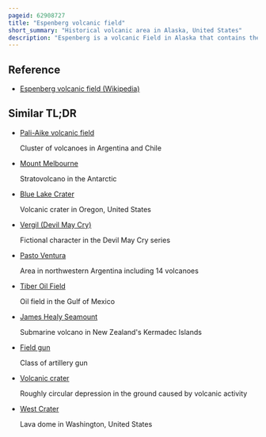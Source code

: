 ```yaml
---
pageid: 62908727
title: "Espenberg volcanic field"
short_summary: "Historical volcanic area in Alaska, United States"
description: "Espenberg is a volcanic Field in Alaska that contains the largest Maar on Earth. It was active during the Pleistocene until 17,500 Years Bp, when a large Eruption formed the 8 by 6 Kilometres wide Devil Mountain Maar and deposited Tephra over 2,500 square Kilometres, burying Vegetation and forming the largest Maar on Earth. Other Maars in the Field are the North and South Killeak Maars and Whitefish Maar, and Devil Mountain is a shield Volcano."
---
```


## Reference

- [Espenberg volcanic field (Wikipedia)](https://en.wikipedia.org/?curid=62908727)

## Similar TL;DR

- [Pali-Aike volcanic field](/tldr/en/pali-aike-volcanic-field)

  Cluster of volcanoes in Argentina and Chile

- [Mount Melbourne](/tldr/en/mount-melbourne)

  Stratovolcano in the Antarctic

- [Blue Lake Crater](/tldr/en/blue-lake-crater)

  Volcanic crater in Oregon, United States

- [Vergil (Devil May Cry)](/tldr/en/vergil-devil-may-cry)

  Fictional character in the Devil May Cry series

- [Pasto Ventura](/tldr/en/pasto-ventura)

  Area in northwestern Argentina including 14 volcanoes

- [Tiber Oil Field](/tldr/en/tiber-oil-field)

  Oil field in the Gulf of Mexico

- [James Healy Seamount](/tldr/en/james-healy-seamount)

  Submarine volcano in New Zealand's Kermadec Islands

- [Field gun](/tldr/en/field-gun)

  Class of artillery gun

- [Volcanic crater](/tldr/en/volcanic-crater)

  Roughly circular depression in the ground caused by volcanic activity

- [West Crater](/tldr/en/west-crater)

  Lava dome in Washington, United States
